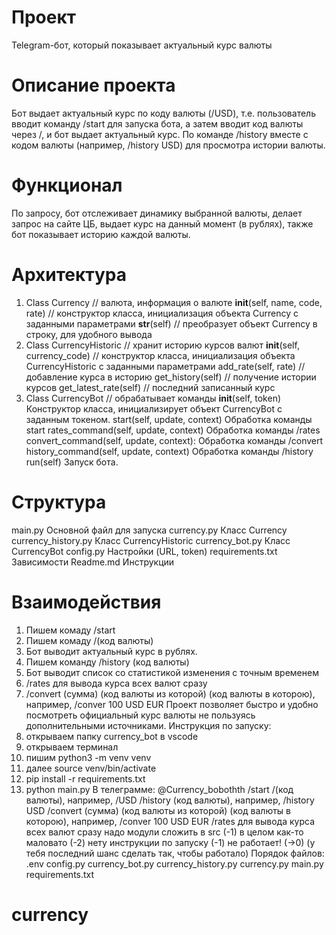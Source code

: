 # Проект
 Telegram-бот, который показывает актуальный курс валюты
# Описание проекта
 Бот выдает актуальный курс по коду валюты (/USD), т.е. пользователь вводит команду /start для запуска бота, а затем вводит код валюты через /, и бот выдает актуальный курс. По команде /history вместе с кодом валюты (например, /history USD) для просмотра истории валюты.
# Функционал
 По запросу, бот отслеживает динамику выбранной валюты, делает запрос на сайте ЦБ, выдает курс на данный момент (в рублях), также бот показывает историю каждой валюты.

# Архитектура
1) Class Currency // валюта, информация о валюте
__init__(self, name, code, rate)   // конструктор класса, инициализация объекта Currency с заданными параметрами
__str__(self) // преобразует объект Currency в строку, для удобного вывода
2) Class CurrencyHistoric // хранит историю курсов валют
__init__(self, currency_code) // конструктор класса, инициализация объекта CurrencyHistoric с заданными параметрами
add_rate(self, rate) // добавление курса в историю
get_history(self) // получение истории курсов
get_latest_rate(self) // последний записанный курс
3) Class CurrencyBot // обрабатывает команды
__init__(self, token) Конструктор класса, инициализирует объект CurrencyBot с заданным токеном.
start(self, update, context) Обработка команды start
rates_command(self, update, context) Обработка команды /rates
convert_command(self, update, context): Обработка команды /convert
history_command(self, update, context) Обработка команды /history
run(self) Запуск бота.
# Структура
main.py Основной файл для запуска
currency.py Класс Currency
currency_history.py Класс CurrencyHistoric
currency_bot.py Класс CurrencyBot
config.py Настройки (URL, token)
requirements.txt Зависимости
Readme.md Инструкции
# Взаимодействия
1) Пишем комаду /start
2) Пишем комаду /(код валюты)
3) Бот выводит актуальный курс в рублях.
4) Пишем команду /history (код валюты)
5) Бот выводит список со статистикой изменения с точным временем
6) /rates для вывода курса всех валют сразу
7) /convert (сумма) (код валюты из которой) (код валюты в которою), например, /conver 100 USD EUR
Проект позволяет быстро и удобно посмотреть официальный курс валюты не пользуясь дополнительными источниками.
Инструкция по запуску:
1) открываем папку currency_bot в vscode
2) открываем терминал
3) пишим python3 -m venv venv
4) далее source venv/bin/activate
5) pip install -r requirements.txt
6) python main.py
В телеграмме:
@Currency_bobothth
/start
/(код валюты), например, /USD
/history (код валюты), например, /history USD
/convert (сумма) (код валюты из которой) (код валюты в которою), например, /conver 100 USD EUR
/rates для вывода курса всех валют сразу
надо модули сложить в src (-1)
в целом как-то маловато (-2)
нету инструкции по запуску (-1)
не работает! (->0) (у тебя последний шанс сделать так, чтобы работало)
Порядок файлов:
.env
config.py
currency_bot.py
currency_history.py
currency.py
main.py
requirements.txt
# currency
